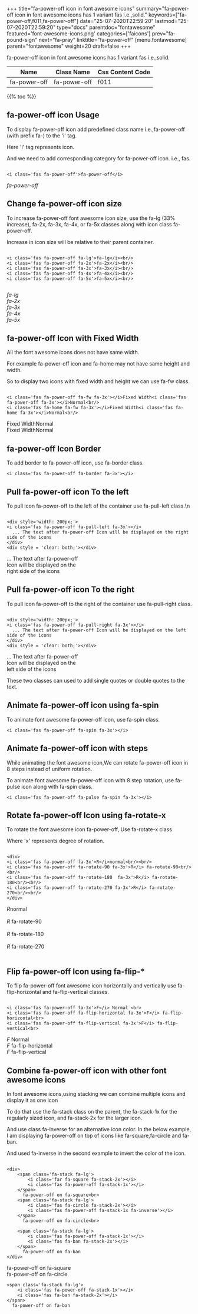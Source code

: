 +++
title="fa-power-off icon in font awesome icons"
summary="fa-power-off icon in font awesome icons has 1 variant fas i.e.,solid."
keywords=["fa-power-off,f011,fa-power-off"]
date="25-07-2020T22:59:20"
lastmod="25-07-2020T22:59:20"
type="docs"
parentdoc="fontawesome"
featured='font-awesome-icons.png'
categories=['faicons']
prev="fa-pound-sign"
next="fa-pray"
linktitle="fa-power-off"
[menu.fontawesome]
parent="fontawesome"
weight=20
draft=false
+++


fa-power-off icon in font awesome icons has 1 variant fas i.e.,solid.

<div class='table-responsive'><table class='table'><thead><tr><th>Name</th><th>Class Name</th><th>Css Content Code</th></tr></thead><tbody><tr><td>fa-power-off</td><td>fa-power-off</td><td>f011</td></tr></tbody></table></div>


{{% toc %}}


## fa-power-off icon Usage

To display fa-power-off icon add predefined class name i.e.,fa-power-off (with prefix fa-) to the 'i' tag.

Here 'i' tag represents icon.

And we need to add corresponding category for fa-power-off icon. i.e., fas.


```

<i class='fas fa-power-off'>fa-power-off</i>
```

<i class='fas fa-power-off'>fa-power-off</i>




## Change fa-power-off icon size
To increase fa-power-off font awesome icon size, use the fa-lg (33% increase), fa-2x, fa-3x, fa-4x, or fa-5x classes along with icon class fa-power-off.

Increase in icon size will be relative to their parent container. 

```

<i class='fas fa-power-off fa-lg'>fa-lg</i><br/>
<i class='fas fa-power-off fa-2x'>fa-2x</i><br/>
<i class='fas fa-power-off fa-3x'>fa-3x</i><br/>
<i class='fas fa-power-off fa-4x'>fa-4x</i><br/>
<i class='fas fa-power-off fa-5x'>fa-5x</i><br/>
            
```

<i class='fas fa-power-off fa-lg'>fa-lg</i><br/>
<i class='fas fa-power-off fa-2x'>fa-2x</i><br/>
<i class='fas fa-power-off fa-3x'>fa-3x</i><br/>
<i class='fas fa-power-off fa-4x'>fa-4x</i><br/>
<i class='fas fa-power-off fa-5x'>fa-5x</i><br/>
            



## fa-power-off Icon with Fixed Width 

All the font awesome icons does not have same width.

For example fa-power-off icon and fa-home may not have same height and width.

So to display two icons with fixed width and height we can use fa-fw class.


```

<i class='fas fa-power-off fa-fw fa-3x'></i>Fixed Width<i class='fas fa-power-off fa-3x'></i>Normal<br/>
<i class='fas fa-home fa-fw fa-3x'></i>Fixed Width<i class='fas fa-home fa-3x'></i>Normal<br/>
```

<i class='fas fa-power-off fa-fw fa-3x'></i>Fixed Width<i class='fas fa-power-off fa-3x'></i>Normal<br/>
<i class='fas fa-home fa-fw fa-3x'></i>Fixed Width<i class='fas fa-home fa-3x'></i>Normal<br/>



## fa-power-off Icon Border 

To add border to fa-power-off icon, use fa-border class.


```
<i class='fas fa-power-off fa-border fa-3x'></i>

```
<i class='fas fa-power-off fa-border fa-3x'></i>





## Pull fa-power-off icon To the left

To pull icon fa-power-off to the left of the container use fa-pull-left class.\n

```

<div style='width: 200px;'>
<i class='fas fa-power-off fa-pull-left fa-3x'></i>
  ... The text after fa-power-off Icon will be displayed on the right side of the icons
</div>
<div style = 'clear: both;'></div>
```

<div style='width: 200px;'>
<i class='fas fa-power-off fa-pull-left fa-3x'></i>
  ... The text after fa-power-off Icon will be displayed on the right side of the icons
</div>
<div style = 'clear: both;'></div>




## Pull fa-power-off icon To the right
To pull icon fa-power-off to the right of the container use fa-pull-right class.

```

<div style='width: 200px;'>
<i class='fas fa-power-off fa-pull-right fa-3x'></i>
  ... The text after fa-power-off Icon will be displayed on the left side of the icons
</div>
<div style = 'clear: both;'></div>
```

<div style='width: 200px;'>
<i class='fas fa-power-off fa-pull-right fa-3x'></i>
  ... The text after fa-power-off Icon will be displayed on the left side of the icons
</div>
<div style = 'clear: both;'></div>

These two classes can used to add single quotes or double quotes to the text.


## Animate fa-power-off icon using fa-spin
To animate font awesome fa-power-off icon, use fa-spin class.

```
<i class='fas fa-power-off fa-spin fa-3x'></i>
```
<i class='fas fa-power-off fa-spin fa-3x'></i>




## Animate fa-power-off icon with steps
While animating the font awesome icon,We can rotate fa-power-off icon in 8 steps instead of uniform rotation.

To animate font awesome fa-power-off icon with 8 step rotation, use fa-pulse icon along with fa-spin class.


```
<i class='fas fa-power-off fa-pulse fa-spin fa-3x'></i>

```
<i class='fas fa-power-off fa-pulse fa-spin fa-3x'></i>





## Rotate fa-power-off Icon using fa-rotate-x
To rotate the font awesome icon fa-power-off, Use fa-rotate-x class

Where 'x' represents degree of rotation.


```

<div>
<i class='fas fa-power-off fa-3x'>R</i>normal<br/><br/>
<i class='fas fa-power-off fa-rotate-90 fa-3x'>R</i> fa-rotate-90<br/><br/> 
<i class='fas fa-power-off fa-rotate-180  fa-3x'>R</i> fa-rotate-180<br/><br/> 
<i class='fas fa-power-off fa-rotate-270 fa-3x'>R</i> fa-rotate-270<br/><br/>
</div>
```

<div>
<i class='fas fa-power-off fa-3x'>R</i>normal<br/><br/>
<i class='fas fa-power-off fa-rotate-90 fa-3x'>R</i> fa-rotate-90<br/><br/> 
<i class='fas fa-power-off fa-rotate-180  fa-3x'>R</i> fa-rotate-180<br/><br/> 
<i class='fas fa-power-off fa-rotate-270 fa-3x'>R</i> fa-rotate-270<br/><br/>
</div>




## Flip fa-power-off Icon using fa-flip-*
To flip fa-power-off font awesome icon horizontally and vertically use fa-flip-horizontal and fa-flip-vertical classes. 

```

<i class='fas fa-power-off fa-3x'>F</i> Normal <br>
<i class='fas fa-power-off fa-flip-horizontal fa-3x'>F</i> fa-flip-horizontal<br>
<i class='fas fa-power-off fa-flip-vertical fa-3x'>F</i> fa-flip-vertical<br>
```

<i class='fas fa-power-off fa-3x'>F</i> Normal <br>
<i class='fas fa-power-off fa-flip-horizontal fa-3x'>F</i> fa-flip-horizontal<br>
<i class='fas fa-power-off fa-flip-vertical fa-3x'>F</i> fa-flip-vertical<br>




## Combine fa-power-off icon with other font awesome icons
In font awesome icons,using stacking we can combine multiple icons and display it as one icon 

To do that use the fa-stack class on the parent, the fa-stack-1x for the regularly sized icon, and fa-stack-2x for the larger icon.

And use class fa-inverse for an alternative icon color. 
In the below example, I am displaying fa-power-off on top of icons like fa-square,fa-circle and fa-ban.

And used fa-inverse in the second example to invert the color of the icon.

```

<div>
    <span class='fa-stack fa-lg'>
        <i class='far fa-square fa-stack-2x'></i>
        <i class='fas fa-power-off fa-stack-1x'></i>
    </span>
      fa-power-off on fa-square<br>
    <span class='fa-stack fa-lg'>
        <i class='fas fa-circle fa-stack-2x'></i>
        <i class='fas fa-power-off fa-stack-1x fa-inverse'></i>
    </span>
      fa-power-off on fa-circle<br>

    <span class='fa-stack fa-lg'>
        <i class='fas fa-power-off fa-stack-1x'></i>
        <i class='fas fa-ban fa-stack-2x'></i>
    </span>
      fa-power-off on fa-ban
</div>
```

<div>
    <span class='fa-stack fa-lg'>
        <i class='far fa-square fa-stack-2x'></i>
        <i class='fas fa-power-off fa-stack-1x'></i>
    </span>
      fa-power-off on fa-square<br>
    <span class='fa-stack fa-lg'>
        <i class='fas fa-circle fa-stack-2x'></i>
        <i class='fas fa-power-off fa-stack-1x fa-inverse'></i>
    </span>
      fa-power-off on fa-circle<br>

    <span class='fa-stack fa-lg'>
        <i class='fas fa-power-off fa-stack-1x'></i>
        <i class='fas fa-ban fa-stack-2x'></i>
    </span>
      fa-power-off on fa-ban
</div>






